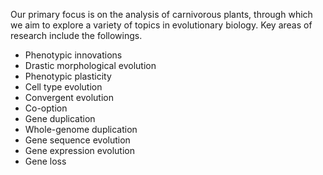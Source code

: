 Our primary focus is on the analysis of carnivorous plants, through which we aim to explore a variety of topics in evolutionary biology. Key areas of research include the followings.

- Phenotypic innovations
- Drastic morphological evolution
- Phenotypic plasticity
- Cell type evolution
- Convergent evolution
- Co-option
- Gene duplication
- Whole-genome duplication
- Gene sequence evolution
- Gene expression evolution
- Gene loss
